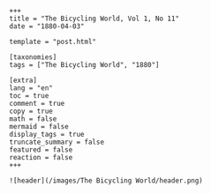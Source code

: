 
    +++
    title = "The Bicycling World, Vol 1, No 11"
    date = "1880-04-03"

    template = "post.html"

    [taxonomies]
    tags = ["The Bicycling World", "1880"]

    [extra]
    lang = "en"
    toc = true
    comment = true
    copy = true
    math = false
    mermaid = false
    display_tags = true
    truncate_summary = false
    featured = false
    reaction = false
    +++

    ![header](/images/The Bicycling World/header.png)

    